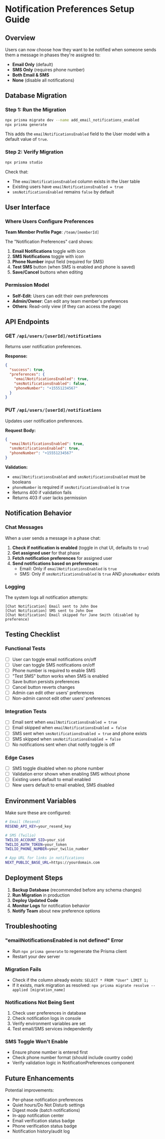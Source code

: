 # Notification Preferences Setup Guide

## Overview

Users can now choose how they want to be notified when someone sends them a message in phases they're assigned to:
- **Email Only** (default)
- **SMS Only** (requires phone number)
- **Both Email & SMS**
- **None** (disable all notifications)

## Database Migration

### Step 1: Run the Migration

```bash
npx prisma migrate dev --name add_email_notifications_enabled
npx prisma generate
```

This adds the `emailNotificationsEnabled` field to the User model with a default value of `true`.

### Step 2: Verify Migration

```bash
npx prisma studio
```

Check that:
- The `emailNotificationsEnabled` column exists in the User table
- Existing users have `emailNotificationsEnabled = true`
- `smsNotificationsEnabled` remains `false` by default

## User Interface

### Where Users Configure Preferences

**Team Member Profile Page**: `/team/[memberId]`

The "Notification Preferences" card shows:
1. **Email Notifications** toggle with icon
2. **SMS Notifications** toggle with icon
3. **Phone Number** input field (required for SMS)
4. **Test SMS** button (when SMS is enabled and phone is saved)
5. **Save/Cancel** buttons when editing

### Permission Model

- **Self-Edit**: Users can edit their own preferences
- **Admin/Owner**: Can edit any team member's preferences
- **Others**: Read-only view (if they can access the page)

## API Endpoints

### GET `/api/users/[userId]/notifications`

Returns user notification preferences.

**Response:**
```json
{
  "success": true,
  "preferences": {
    "emailNotificationsEnabled": true,
    "smsNotificationsEnabled": false,
    "phoneNumber": "+15551234567"
  }
}
```

### PUT `/api/users/[userId]/notifications`

Updates user notification preferences.

**Request Body:**
```json
{
  "emailNotificationsEnabled": true,
  "smsNotificationsEnabled": true,
  "phoneNumber": "+15551234567"
}
```

**Validation:**
- `emailNotificationsEnabled` and `smsNotificationsEnabled` must be booleans
- `phoneNumber` is required if `smsNotificationsEnabled` is `true`
- Returns 400 if validation fails
- Returns 403 if user lacks permission

## Notification Behavior

### Chat Messages

When a user sends a message in a phase chat:

1. **Check if notification is enabled** (toggle in chat UI, defaults to `true`)
2. **Get assigned user** for that phase
3. **Fetch notification preferences** for assigned user
4. **Send notifications based on preferences:**
   - Email: Only if `emailNotificationsEnabled` is `true`
   - SMS: Only if `smsNotificationsEnabled` is `true` AND `phoneNumber` exists

### Logging

The system logs all notification attempts:

```
[Chat Notification] Email sent to John Doe
[Chat Notification] SMS sent to John Doe
[Chat Notification] Email skipped for Jane Smith (disabled by preference)
```

## Testing Checklist

### Functional Tests

- [ ] User can toggle email notifications on/off
- [ ] User can toggle SMS notifications on/off
- [ ] Phone number is required to enable SMS
- [ ] "Test SMS" button works when SMS is enabled
- [ ] Save button persists preferences
- [ ] Cancel button reverts changes
- [ ] Admin can edit other users' preferences
- [ ] Non-admin cannot edit other users' preferences

### Integration Tests

- [ ] Email sent when `emailNotificationsEnabled = true`
- [ ] Email skipped when `emailNotificationsEnabled = false`
- [ ] SMS sent when `smsNotificationsEnabled = true` and phone exists
- [ ] SMS skipped when `smsNotificationsEnabled = false`
- [ ] No notifications sent when chat notify toggle is off

### Edge Cases

- [ ] SMS toggle disabled when no phone number
- [ ] Validation error shown when enabling SMS without phone
- [ ] Existing users default to email enabled
- [ ] New users default to email enabled, SMS disabled

## Environment Variables

Make sure these are configured:

```bash
# Email (Resend)
RESEND_API_KEY=your_resend_key

# SMS (Twilio)
TWILIO_ACCOUNT_SID=your_sid
TWILIO_AUTH_TOKEN=your_token
TWILIO_PHONE_NUMBER=your_twilio_number

# App URL for links in notifications
NEXT_PUBLIC_BASE_URL=https://yourdomain.com
```

## Deployment Steps

1. **Backup Database** (recommended before any schema changes)
2. **Run Migration** in production
3. **Deploy Updated Code**
4. **Monitor Logs** for notification behavior
5. **Notify Team** about new preference options

## Troubleshooting

### "emailNotificationsEnabled is not defined" Error

- Run `npx prisma generate` to regenerate the Prisma client
- Restart your dev server

### Migration Fails

- Check if the column already exists: `SELECT * FROM "User" LIMIT 1;`
- If it exists, mark migration as resolved: `npx prisma migrate resolve --applied [migration_name]`

### Notifications Not Being Sent

1. Check user preferences in database
2. Check notification logs in console
3. Verify environment variables are set
4. Test email/SMS services independently

### SMS Toggle Won't Enable

- Ensure phone number is entered first
- Check phone number format (should include country code)
- Verify validation logic in NotificationPreferences component

## Future Enhancements

Potential improvements:
- Per-phase notification preferences
- Quiet hours/Do Not Disturb settings
- Digest mode (batch notifications)
- In-app notification center
- Email verification status badge
- Phone verification status badge
- Notification history/audit log
